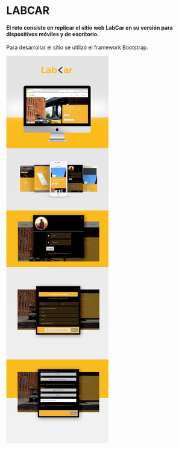 <h1>LABCAR</h1>

<h4>El reto consiste en replicar el sitio web LabCar en su versión para dispositivos móviles y de escritorio.</h4>

<p>Para desarrollar el sitio se utilizó el framework Bootstrap.</p>


![Web Site](assets/images/labCar.jpg)
